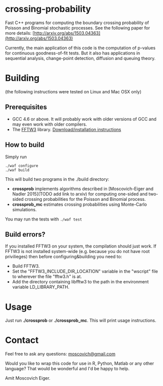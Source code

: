 crossing-probability
====================

Fast C++ programs for computing the boundary crossing probability of Poisson and Binomial stochastic processes.
See the following paper for more details: [http://arxiv.org/abs/1503.04363](http://arxiv.org/abs/1503.04363)

Currently, the main application of this code is the computation of p-values for continuous goodness-of-fit tests. But it also has applications in sequential analysis, change-point detection, diffusion and queuing theory.


# Building

(the following instructions were tested on Linux and Mac OSX only)


## Prerequisites

* GCC 4.6 or above. It will probably work with older versions of GCC and may even work with older compilers.
* The [FFTW3](http://www.fftw.org/) library. [Download/installation instructions](http://www.fftw.org/download.html)


## How to build

Simply run
 ```
 ./waf configure
 ./waf build
 ```

 This will build two programs in the ./build directory:
 * **crossprob** implements algorithms described in [Moscovich-Eiger and Nadler 2015](TODO add link to arxiv) for computing one-sided and two-sided crossing probabilities for the Poisson and Binomial process.
 * **crossprob_mc** estimates crossing probabilities using Monte-Carlo simulations.
 
You may run the tests with
```./waf test```


## Build errors?

If you installed FFTW3 on your system, the compilation should just work. If FFTW3 is not installed system-wide (e.g. because you do not have root privilieges) then before configuring&building you need to:
* Build FFTW3.
* Set the "FFTW3_INCLUDE_DIR_LOCATION" variable in the "wscript" file to wherever the file "fftw3.h" is at.
* Add the directory containing libfftw3 to the path in the environment variable LD_LIBRARY_PATH.


# Usage

Just run **./crossprob** or **./crossprob_mc**. This will print usage instructions.


# Contact

Feel free to ask any questions: moscovich@gmail.com

Would you like to wrap this code for use in R, Python, Matlab or any other language? That would be wonderful and I'd be happy to help.

Amit Moscovich Eiger.
